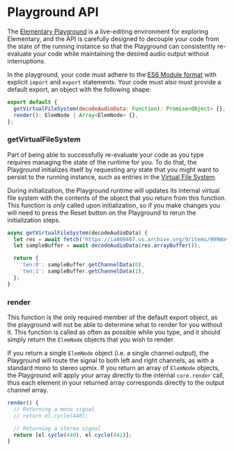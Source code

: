 # Playground API

The [Elementary Playground](../playground) is a live-editing environment for exploring Elementary, and the API is carefully designed
to decouple your code from the state of the running instance so that the Playground can consistently re-evaluate your code while maintaining
the desired audio output without interruptions.

In the playground, your code must adhere to the [ES6 Module format](https://developer.mozilla.org/en-US/docs/Web/JavaScript/Guide/Modules) with
explicit `import` and `export` statements. Your code must also must provide a default export, an object with the following shape:

```js
export default {
  getVirtualFileSystem(decodeAudioData: Function): Promise<Object> {},
  render(): ElemNode | Array<ElemNode> {},
};
```

### getVirtualFileSystem

Part of being able to successfully re-evaluate your code as you type requires managing the state of the runtime for you. To
do that, the Playground initializes itself by requesting any state that you might want to persist to the running instance, such as entries
in the [Virtual File System](./guides/Virtual_File_System).

During initialization, the Playground runtime will updates its internal virtual file system with the contents of the object that you return
from this function. This function is _only_ called upon initialization, so if you make changes you will need to press the Reset button
on the Playground to rerun the initialization steps.

```js
async getVirtualFileSystem(decodeAudioData) {
  let res = await fetch('https://ia800407.us.archive.org/9/items/999WavFiles/10.mp3');
  let sampleBuffer = await decodeAudioData(res.arrayBuffer());

  return {
    'ten:0': sampleBuffer.getChannelData(0),
    'ten:1': sampleBuffer.getChannelData(1),
  };
}
```

### render

This function is the only required member of the default export object, as the playground will not be able to determine what to render
for you without it. This function is called as often as possible while you type, and it should simply return the `ElemNode` objects that
you wish to render.

If you return a single `ElemNode` object (i.e. a single channel output), the Playground will route the signal to both left and right channels,
as with a standard mono to stereo upmix. If you return an array of `ElemNode` objects, the Playground will apply your array directly to
the internal `core.render` call, thus each element in your returned array corresponds directly to the output channel array.

```js
render() {
  // Returning a mono signal
  // return el.cycle(440);

  // Returning a stereo signal
  return [el.cycle(440), el.cycle(441)];
}
```
